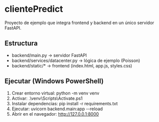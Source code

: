 # clientePredict
Proyecto de ejemplo que integra frontend y backend en un único servidor FastAPI.

## Estructura
- backend/main.py -> servidor FastAPI
- backend/services/datacenter.py -> lógica de ejemplo (Poisson)
- backend/static/* -> frontend (index.html, app.js, styles.css)

## Ejecutar (Windows PowerShell)
1. Crear entorno virtual:
   python -m venv venv
2. Activar:
   .\venv\Scripts\Activate.ps1
3. Instalar dependencias:
   pip install -r requirements.txt
4. Ejecutar:
   uvicorn backend.main:app --reload
5. Abrir en el navegador:
   http://127.0.0.1:8000
